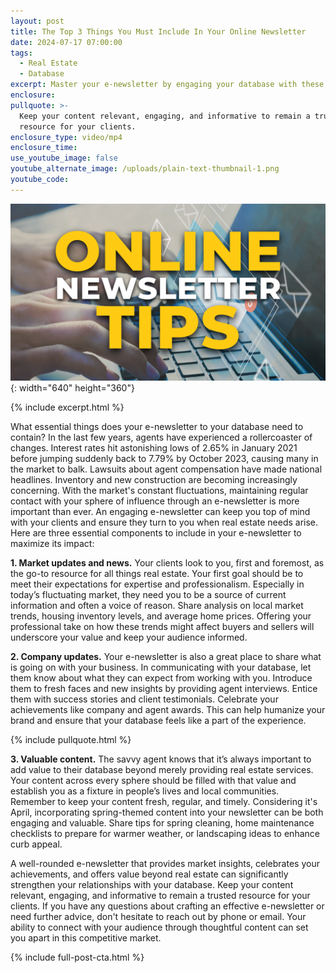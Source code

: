 ```yaml
---
layout: post
title: The Top 3 Things You Must Include In Your Online Newsletter
date: 2024-07-17 07:00:00
tags:
  - Real Estate
  - Database
excerpt: Master your e-newsletter by engaging your database with these tips.
enclosure:
pullquote: >-
  Keep your content relevant, engaging, and informative to remain a trusted
  resource for your clients.
enclosure_type: video/mp4
enclosure_time:
use_youtube_image: false
youtube_alternate_image: /uploads/plain-text-thumbnail-1.png
youtube_code:
---
```

![](/uploads/plain-text-thumbnail-1-1.png){: width="640" height="360"}

{% include excerpt.html %}

What essential things does your e-newsletter to your database need to contain? In the last few years, agents have experienced a rollercoaster of changes. Interest rates hit astonishing lows of 2.65% in January 2021 before jumping suddenly back to 7.79% by October 2023, causing many in the market to balk. Lawsuits about agent compensation have made national headlines. Inventory and new construction are becoming increasingly concerning. With the market's constant fluctuations, maintaining regular contact with your sphere of influence through an e-newsletter is more important than ever. An engaging e-newsletter can keep you top of mind with your clients and ensure they turn to you when real estate needs arise. Here are three essential components to include in your e-newsletter to maximize its impact:

**1\. Market updates and news.** Your clients look to you, first and foremost, as the go-to resource for all things real estate. Your first goal should be to meet their expectations for expertise and professionalism. Especially in today’s fluctuating market, they need you to be a source of current information and often a voice of reason. Share analysis on local market trends, housing inventory levels, and average home prices. Offering your professional take on how these trends might affect buyers and sellers will underscore your value and keep your audience informed.

**2\. Company updates.** Your e-newsletter is also a great place to share what is going on with your business. In communicating with your database, let them know about what they can expect from working with you. Introduce them to fresh faces and new insights by providing agent interviews. Entice them with success stories and client testimonials. Celebrate your achievements like company and agent awards. This can help humanize your brand and ensure that your database feels like a part of the experience.

{% include pullquote.html %}

**3\. Valuable content.** The savvy agent knows that it’s always important to add value to their database beyond merely providing real estate services. Your content across every sphere should be filled with that value and establish you as a fixture in people’s lives and local communities. Remember to keep your content fresh, regular, and timely. Considering it's April, incorporating spring-themed content into your newsletter can be both engaging and valuable. Share tips for spring cleaning, home maintenance checklists to prepare for warmer weather, or landscaping ideas to enhance curb appeal.

A well-rounded e-newsletter that provides market insights, celebrates your achievements, and offers value beyond real estate can significantly strengthen your relationships with your database. Keep your content relevant, engaging, and informative to remain a trusted resource for your clients. If you have any questions about crafting an effective e-newsletter or need further advice, don't hesitate to reach out by phone or email. Your ability to connect with your audience through thoughtful content can set you apart in this competitive market.

{% include full-post-cta.html %}